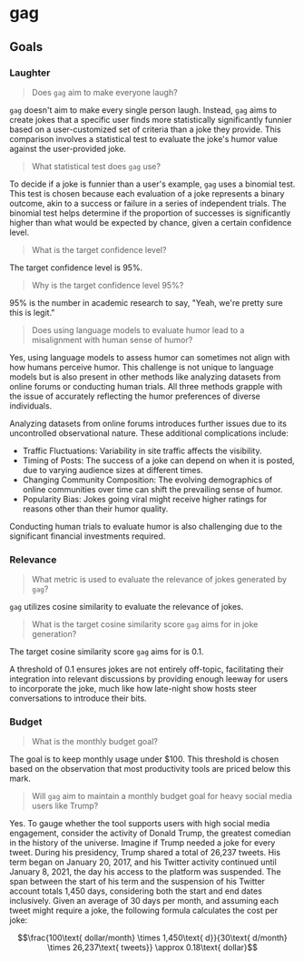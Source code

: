 # gag

## Goals

### Laughter

> Does `gag` aim to make everyone laugh?

`gag` doesn't aim to make every single person laugh. Instead, `gag` aims to create jokes that a specific user finds more statistically significantly funnier based on a user-customized set of criteria than a joke they provide. This comparison involves a statistical test to evaluate the joke's humor value against the user-provided joke.

> What statistical test does `gag` use?

To decide if a joke is funnier than a user's example, `gag` uses a binomial test. This test is chosen because each evaluation of a joke represents a binary outcome, akin to a success or failure in a series of independent trials. The binomial test helps determine if the proportion of successes is significantly higher than what would be expected by chance, given a certain confidence level.

> What is the target confidence level?

The target confidence level is 95%.

> Why is the target confidence level 95%?

95% is the number in academic research to say, "Yeah, we're pretty sure this is legit."

> Does using language models to evaluate humor lead to a misalignment with human sense of humor?

Yes, using language models to assess humor can sometimes not align with how humans perceive humor. This challenge is not unique to language models but is also present in other methods like analyzing datasets from online forums or conducting human trials. All three methods grapple with the issue of accurately reflecting the humor preferences of diverse individuals.

Analyzing datasets from online forums introduces further issues due to its uncontrolled observational nature. These additional complications include:

- Traffic Fluctuations: Variability in site traffic affects the visibility.
- Timing of Posts: The success of a joke can depend on when it is posted, due to varying audience sizes at different times.
- Changing Community Composition: The evolving demographics of online communities over time can shift the prevailing sense of humor.
- Popularity Bias: Jokes going viral might receive higher ratings for reasons other than their humor quality.

Conducting human trials to evaluate humor is also challenging due to the significant financial investments required.

### Relevance

> What metric is used to evaluate the relevance of jokes generated by `gag`?

`gag` utilizes cosine similarity to evaluate the relevance of jokes.

> What is the target cosine similarity score `gag` aims for in joke generation?

The target cosine similarity score `gag` aims for is 0.1.

A threshold of 0.1 ensures jokes are not entirely off-topic, facilitating their integration into relevant discussions by providing enough leeway for users to incorporate the joke, much like how late-night show hosts steer conversations to introduce their bits.

### Budget

> What is the monthly budget goal?

The goal is to keep monthly usage under $100. This threshold is chosen based on the observation that most productivity tools are priced below this mark.

> Will `gag` aim to maintain a monthly budget goal for heavy social media users like Trump?

Yes. To gauge whether the tool supports users with high social media engagement, consider the activity of Donald Trump, the greatest comedian in the history of the universe. Imagine if Trump needed a joke for every tweet. During his presidency, Trump shared a total of 26,237 tweets. His term began on January 20, 2017, and his Twitter activity continued until January 8, 2021, the day his access to the platform was suspended. The span between the start of his term and the suspension of his Twitter account totals 1,450 days, considering both the start and end dates inclusively. Given an average of 30 days per month, and assuming each tweet might require a joke, the following formula calculates the cost per joke:

$$\frac{100\text{ dollar/month} \times 1,450\text{ d}}{30\text{ d/month} \times 26,237\text{ tweets}} \approx 0.18\text{ dollar}$$
